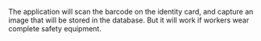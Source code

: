 The application will scan the barcode on the identity card, and capture an image that will be stored in the database. But it will work if workers wear complete safety equipment.
